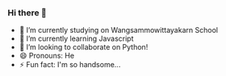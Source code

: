 ### Hi there 👋
- 🔭 I’m currently studying on Wangsammowittayakarn School
- 🌱 I’m currently learning Javascript
- 👯 I’m looking to collaborate on Python!
- 😄 Pronouns: He
- ⚡ Fun fact: I'm so handsome...


<!--
**moskk1233/moskk1233** is a ✨ _special_ ✨ repository because its `README.md` (this file) appears on your GitHub profile.

Here are some ideas to get you started:

- 🔭 I’m currently working on ...
- 🌱 I’m currently learning ...
- 👯 I’m looking to collaborate on ...
- 🤔 I’m looking for help with ...
- 💬 Ask me about ...
- 📫 How to reach me: ...
- 😄 Pronouns: ...
- ⚡ Fun fact: ...
-->
